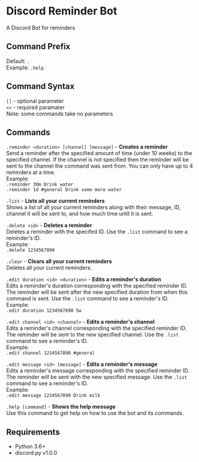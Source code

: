 # Discord Reminder Bot
A Discord Bot for reminders

## Command Prefix
Default: `.`  
Example: `.help`

## Command Syntax
`[]` - optional parameter  
`<>` - required paramater  
Note: some commands take no parameters

## Commands
`.reminder <duration> [channel] [message]` - **Creates a reminder**  
Send a reminder after the specified amount of time (under 10 weeks) to the specified 
channel. If the channel is not specified then the reminder will be sent to the channel 
the command was sent from. You can only have up to 4 reminders at a time.  
Example:  
`.reminder 30m Drink water`  
`.reminder 1d #general Drink some more water`  

`.list` - **Lists all your current reminders**  
Shows a list of all your current reminders along with their message, ID, channel it 
will be sent to, and how much time until it is sent.  

`.delete <id>` - **Deletes a reminder**  
Deletes a reminder with the specifed ID. Use the `.list` command to see a reminder's ID.  
Example:  
`.delete 1234567890`  

`.clear` - **Clears all your current reminders**  
Deletes all your current reminders.  

`.edit duration <id> <duration>` - **Edits a reminder's duration**  
Edits a reminder's duration corresponding with the specified reminder ID. The reminder 
will be sent after the new specified duration from when this command is sent. Use the 
`.list` command to see a reminder's ID.  
Example:  
`.edit duration 1234567890 5w`  

`.edit channel <id> <channel>` - **Edits a reminder's channel**  
Edits a reminder's channel corresponding with the specified reminder ID. The reminder 
will be sent to the new specified channel. Use the `.list` command to see a reminder's ID.  
Example:  
`.edit channel 1234567890 #general`  

`.edit message <id> [message]` - **Edits a reminder's message**  
Edits a reminder's message corresponding with the specified reminder ID. The reminder 
will be sent with the new specified message. Use the `.list` command to see a reminder's ID.  
Example:  
`.edit message 1234567890 Drink milk`  

`.help [command]` - **Shows the help message**  
Use this command to get help on how to use the bot and its commands.

## Requirements
- Python 3.6+
- discord.py v1.0.0